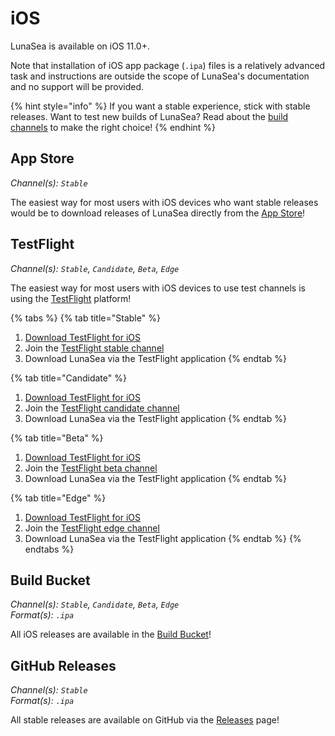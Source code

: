 # iOS

LunaSea is available on iOS 11.0+.

Note that installation of iOS app package (`.ipa`) files is a relatively advanced task and instructions are outside the scope of LunaSea's documentation and no support will be provided.

{% hint style="info" %}
If you want a stable experience, stick with stable releases. Want to test new builds of LunaSea? Read about the [build channels](../getting-started/build-channels.md) to make the right choice!
{% endhint %}

## App Store

_Channel(s): `Stable`_

The easiest way for most users with iOS devices who want stable releases would be to download releases of LunaSea directly from the [App Store](https://www.lunasea.app/appstore)!

## TestFlight

_Channel(s): `Stable`, `Candidate`, `Beta`, `Edge`_

The easiest way for most users with iOS devices to use test channels is using the [TestFlight](https://apps.apple.com/app/testflight/id899247664) platform!

{% tabs %}
{% tab title="Stable" %}
1. [Download TestFlight for iOS](https://apps.apple.com/app/testflight/id899247664)
2. Join the [TestFlight stable channel](https://www.lunasea.app/testflight/stable)
3. Download LunaSea via the TestFlight application
{% endtab %}

{% tab title="Candidate" %}
1. [Download TestFlight for iOS](https://apps.apple.com/app/testflight/id899247664)
2. Join the [TestFlight candidate channel](https://www.lunasea.app/testflight/candidate)
3. Download LunaSea via the TestFlight application
{% endtab %}

{% tab title="Beta" %}
1. [Download TestFlight for iOS](https://apps.apple.com/app/testflight/id899247664)
2. Join the [TestFlight beta channel](https://www.lunasea.app/testflight/beta)
3. Download LunaSea via the TestFlight application
{% endtab %}

{% tab title="Edge" %}
1. [Download TestFlight for iOS](https://apps.apple.com/app/testflight/id899247664)
2. Join the [TestFlight edge channel](https://www.lunasea.app/testflight/edge)
3. Download LunaSea via the TestFlight application
{% endtab %}
{% endtabs %}

## Build Bucket

_Channel(s): `Stable`, `Candidate`, `Beta`, `Edge`_\
_Format(s): `.ipa`_

All iOS releases are available in the [Build Bucket](https://builds.lunasea.app/#latest/)!

## GitHub Releases

_Channel(s): `Stable`_\
_Format(s): `.ipa`_

All stable releases are available on GitHub via the [Releases](https://github.com/JagandeepBrar/LunaSea/releases) page!
